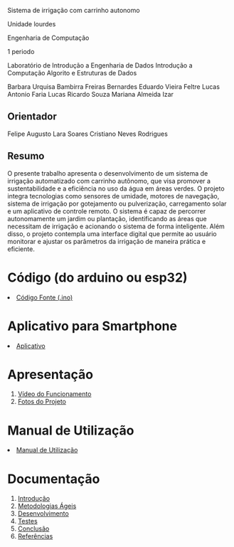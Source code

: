 Sistema de irrigação com carrinho autonomo

Unidade lourdes

Engenharia de Computação 

1 periodo

Laboratório de Introdução a Engenharia de Dados
Introdução a Computação
Algorito e Estruturas de Dados

Barbara Urquisa Bambirra Freiras Bernardes
Eduardo Vieira Feltre
Lucas Antonio Faria
Lucas Ricardo Souza
Mariana Almeida Izar

## Orientador

Felipe Augusto Lara Soares
Cristiano Neves Rodrigues

## Resumo
O presente trabalho apresenta o desenvolvimento de um sistema de irrigação automatizado com carrinho autônomo, que visa promover a sustentabilidade e a eficiência no uso da água em áreas verdes. O projeto integra tecnologias como sensores de umidade, motores de navegação, sistema de irrigação por gotejamento ou pulverização, carregamento solar e um aplicativo de controle remoto. O sistema é capaz de percorrer autonomamente um jardim ou plantação, identificando as áreas que necessitam de irrigação e acionando o sistema de forma inteligente. Além disso, o projeto contempla uma interface digital que permite ao usuário monitorar e ajustar os parâmetros da irrigação de maneira prática e eficiente.
# Código (do arduino ou esp32)

<li><a href="Codigo/README.md"> Código Fonte (.ino)</a></li>

# Aplicativo para Smartphone

<li><a href="App/README.md"> Aplicativo </a></li>

# Apresentação

<ol>
<li><a href="Apresentacao/README.md"> Vídeo do Funcionamento</a></li>
<li><a href="Apresentacao/README.md"> Fotos do Projeto</a></li>
</ol>

# Manual de Utilização

<li><a href="Manual/manual de utilização.md"> Manual de Utilização</a></li>


# Documentação

<ol>
<li><a href="Documentacao/01-Introducão.md"> Introdução</a></li>
<li><a href="Documentacao/02-Metodologias Ágeis.md"> Metodologias Ágeis</a></li>
<li><a href="Documentacao/03-Desenvolvimento.md"> Desenvolvimento </a></li>
<li><a href="Documentacao/04-Testes.md"> Testes </a></li>
<li><a href="Documentacao/05-Conclusão.md"> Conclusão </a></li>
<li><a href="Documentacao/06-Referências.md"> Referências </a></li>
</ol>

